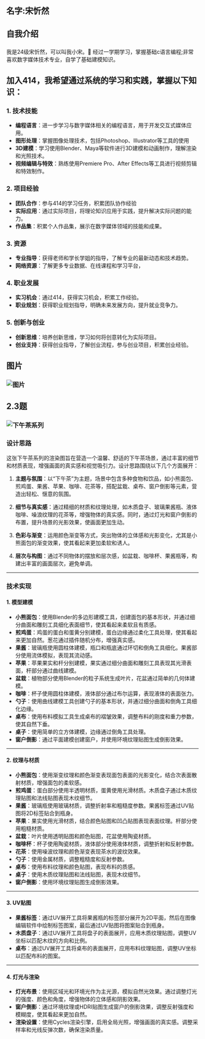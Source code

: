 ## 名字:宋忻然
## 自我介绍
### 
我是24级宋忻然，可以叫我小宋。🌟
经过一学期学习，掌握基础c语言编程;非常喜欢数字媒体技术专业，自学了基础建模知识。
## 加入414，我希望通过系统的学习和实践，掌握以下知识：

### 1. **技术技能**
   - **编程语言**：进一步学习与数字媒体相关的编程语言，用于开发交互式媒体应用。
   - **图形处理**：掌握图像处理技术，包括Photoshop、Illustrator等工具的使用
   - **3D建模**：学习使用Blender、Maya等软件进行3D建模和动画制作，理解渲染和光照技术。
   - **视频编辑与特效**：熟练使用Premiere Pro、After Effects等工具进行视频剪辑和特效制作。

### 2. **项目经验**
   - **团队合作**：参与414的学习任务，积累团队协作经验
   - **实际应用**：通过实际项目，将理论知识应用于实践，提升解决实际问题的能力。
   - **作品集**：积累个人作品集，展示在数字媒体领域的技能和成果。

### 3. **资源**
   - **专业指导**：获得老师和学长学姐的指导，了解专业的最新动态和技术趋势。
   - **网络资源**：了解更多专业数据、在线课程和学习平台，


### 4. **职业发展**
   - **实习机会**：通过414，获得实习机会，积累工作经验。
   - **职业规划**：获得职业规划指导，明确未来发展方向，提升就业竞争力。

### 5. **创新与创业**
   - **创新思维**：培养创新思维，学习如何将创意转化为实际项目。
   - **创业支持**：获得创业指导，了解创业流程，参与创业项目，积累创业经验。
## 图片
### ![图片](https://github.com/xinran-song/songxinran_414join/blob/main/%E5%9B%BE%E7%89%87.jpg)

## 2.3题
### ![下午茶系列](https://github.com/xinran-song/songxinran_414join/blob/main/%E4%B8%8B%E5%8D%88%E8%8C%B6%E7%B3%BB%E5%88%97.jpg)
### 设计思路

这张下午茶系列的渲染图旨在营造一个温馨、舒适的下午茶场景，通过丰富的细节和材质表现，增强画面的真实感和视觉吸引力。设计思路围绕以下几个方面展开：

1. **主题与氛围**：以“下午茶”为主题，场景中包含多种食物和饮品，如小熊面包、煎鸡蛋、果酱、苹果、咖啡、花茶等，搭配盆栽、桌布、窗户倒影等元素，营造出轻松、惬意的氛围。
   
2. **细节与真实感**：通过精细的材质和纹理处理，如木质盘子、玻璃果酱瓶、液体咖啡、噪浪纹理的花茶等，增强物体的真实感。同时，通过灯光和窗户倒影的布置，提升场景的光影效果，使画面更加生动。

3. **色彩与渐变**：运用颜色渐变等方式，突出物体的立体感和光影变化，尤其是小熊面包的渐变效果，使其看起来更加柔软和诱人。

4. **层次与构图**：通过不同物体的摆放和层次感，如盆栽、咖啡杯、果酱瓶等，构建出丰富的画面层次，避免单调。

---

### 技术实现

#### 1. **模型建模**
   - **小熊面包**：使用Blender的多边形建模工具，创建面包的基本形状，并通过细分曲面和雕刻工具细化表面细节，使其看起来柔软且有质感。
   - **煎鸡蛋**：鸡蛋的蛋白和蛋黄分别建模，蛋白边缘通过柔化工具处理，使其看起来更加自然。葱花通过插件随机分布，增强真实感。
   - **果酱**：玻璃瓶使用圆柱体建模，瓶口和瓶底通过环切和倒角工具细化。果酱部分使用流体模拟，表现其流动感。
   - **苹果**：苹果果实和杆分别建模，果实通过细分曲面和雕刻工具表现其光滑表面，杆部分通过曲线建模。
   - **盆栽**：植物部分使用Blender的粒子系统生成叶片，花盆通过简单的几何体建模。
   - **咖啡**：杯子使用圆柱体建模，液体部分通过布尔运算，表现液体的表面张力。
   - **勺子**：使用曲线建模工具创建勺子的基本形状，并通过细分曲面和倒角工具细化边缘。
   - **桌布**：使用布料模拟工具生成桌布的褶皱效果，调整布料的刚度和重力参数，使其自然下垂。
   - **桌子**：使用简单的立方体建模，边缘通过倒角工具处理。
   - **窗户倒影**：通过平面建模创建窗户，并使用环境纹理贴图生成倒影效果。

---

#### 2. **纹理与材质**
   - **小熊面包**：使用渐变纹理和颜色渐变表现面包表面的光影变化，结合次表面散射材质，增强面包的柔软感。
   - **煎鸡蛋**：蛋白部分使用半透明材质，蛋黄使用光滑材质。木质盘子通过木质纹理贴图和法线贴图表现木纹细节。
   - **果酱**：玻璃瓶使用玻璃材质，调整折射率和粗糙度参数。果酱标签通过UV贴图将2D标签贴合到瓶身。
   - **苹果**：果实使用光滑材质，结合颜色贴图和凹凸贴图表现表面纹理。杆部分使用粗糙材质。
   - **盆栽**：叶片使用透明贴图和颜色贴图，花盆使用陶瓷材质。
   - **咖啡杯**：杯子使用陶瓷材质，液体部分使用液体材质，调整折射和反射参数。
   - **花茶**：使用噪波纹理和颜色渐变表现茶水的波纹效果。
   - **勺子**：使用金属材质，调整粗糙度和反射参数。
   - **桌布**：使用布料纹理和颜色贴图，表现布料的质感。
   - **桌子**：使用木质纹理贴图和法线贴图，表现木纹细节。
   - **窗户倒影**：使用环境纹理贴图生成倒影效果。

---

#### 3. **UV贴图**
   - **果酱标签**：通过UV展开工具将果酱瓶的标签部分展开为2D平面，然后在图像编辑软件中绘制标签图案，最后通过UV贴图将图案贴合到瓶身。
   - **木质盘子**：通过UV展开工具将盘子的表面展开，应用木质纹理贴图，调整UV坐标以匹配木纹的方向和比例。
   - **桌布**：通过UV展开工具将桌布的表面展开，应用布料纹理贴图，调整UV坐标以匹配布料的图案。

---

#### 4. **灯光与渲染**
   - **灯光布景**：使用区域光和环境光作为主光源，模拟自然光效果。通过调整灯光的强度、颜色和角度，增强物体的立体感和阴影效果。
   - **窗户倒影**：通过环境纹理或HDRI贴图生成窗户的倒影效果，调整反射强度和模糊度，使其看起来更加自然。
   - **渲染设置**：使用Cycles渲染引擎，启用全局光照，增强画面的真实感。调整采样率和光线反弹次数，确保渲染质量。

